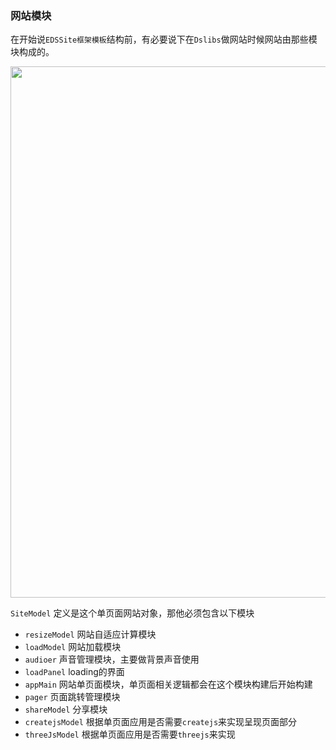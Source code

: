 
### 网站模块

在开始说`EDSSite框架模板`结构前，有必要说下在`Dslibs`做网站时候网站由那些模块构成的。

<img src="./images/eds/1511856709629.jpg" width = "850" alt="" align=center /><br>

`SiteModel` 定义是这个单页面网站对象，那他必须包含以下模块

- `resizeModel` 网站自适应计算模块
- `loadModel` 网站加载模块
- `audioer` 声音管理模块，主要做背景声音使用
- `loadPanel` loading的界面
- `appMain` 网站单页面模块，单页面相关逻辑都会在这个模块构建后开始构建
- `pager` 页面跳转管理模块
- `shareModel` 分享模块
- `createjsModel` 根据单页面应用是否需要`createjs`来实现呈现页面部分
- `threeJsModel` 根据单页面应用是否需要`threejs`来实现
